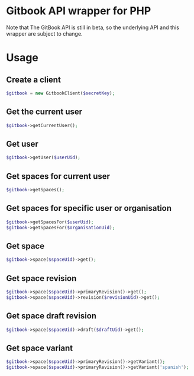 # Gitbook API wrapper for PHP

Note that The GitBook API is still in beta, so the underlying API and this wrapper are subject to change.

# Usage

## Create a client

```php
$gitbook = new GitbookClient($secretKey);
```

## Get the current user

```php
$gitbook->getCurrentUser();
```

## Get user

```php
$gitbook->getUser($userUid);
```

## Get spaces for current user

```php
$gitbook->getSpaces();
```

## Get spaces for specific user or organisation

```php
$gitbook->getSpacesFor($userUid);
$gitbook->getSpacesFor($organisationUid);
```

## Get space

```php
$gitbook->space($spaceUid)->get();
```

## Get space revision

```php
$gitbook->space($spaceUid)->primaryRevision()->get();
$gitbook->space($spaceUid)->revision($revisionUid)->get();
```

## Get space draft revision

```php
$gitbook->space($spaceUid)->draft($draftUid)->get();
```

## Get space variant

```php
$gitbook->space($spaceUid)->primaryRevision()->getVariant();
$gitbook->space($spaceUid)->primaryRevision()->getVariant('spanish');
```
